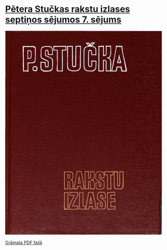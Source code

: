 # [Pētera Stučkas rakstu izlases septiņos sējumos 7. sējums](https://play.google.com/store/books/details/P_Stu%C4%8Dka_Rakstu_izlase?id=iHQpAQAAIAAJ)
<p align="center"><img src="./000.png" alt="7. sējums"></p>

[Grāmata PDF failā](./dokumen.pub_p-stuka-rakstu-izlase-7-sjums.pdf)